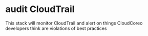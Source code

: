audit CloudTrail
============================
This stack will monitor CloudTrail and alert on things CloudCoreo developers think are violations of best practices
